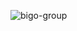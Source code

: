 ![bigo-group](https://user-images.githubusercontent.com/70007943/146896638-7f3d1945-5821-4a10-b26d-0b9d85b0929e.png)
